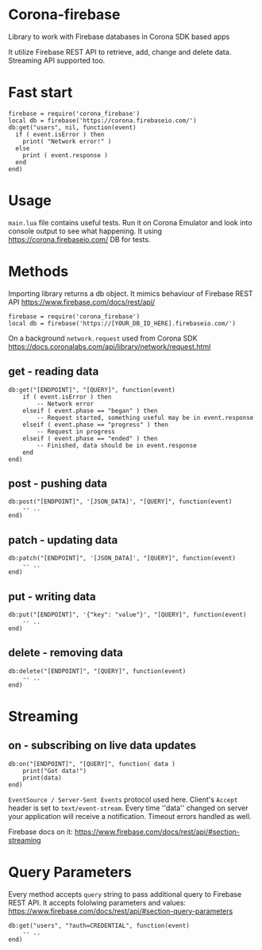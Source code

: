 # Corona-firebase

Library to work with Firebase databases in Corona SDK based apps

It utilize Firebase REST API to retrieve, add, change and delete data.
Streaming API supported too.

# Fast start

    firebase = require('corona_firebase')
    local db = firebase('https://corona.firebaseio.com/')
    db:get("users", nil, function(event)
      if ( event.isError ) then
        print( "Network error!" )
      else
        print ( event.response )
      end
    end)

# Usage

``main.lua`` file contains useful tests. Run it on Corona Emulator and look
into console output to see what happening. It using https://corona.firebaseio.com/ DB for tests.


# Methods

Importing library returns a db object. It mimics behaviour of Firebase REST API https://www.firebase.com/docs/rest/api/

    firebase = require('corona_firebase')
    local db = firebase('https://[YOUR_DB_ID_HERE].firebaseio.com/')

On a background ``network.request`` used from Corona SDK https://docs.coronalabs.com/api/library/network/request.html

## get - reading data

    db:get("[ENDPOINT]", "[QUERY]", function(event)
    	if ( event.isError ) then
            -- Network error
        elseif ( event.phase == "began" ) then
            -- Request started, something useful may be in event.response
        elseif ( event.phase == "progress" ) then
            -- Request in progress
        elseif ( event.phase == "ended" ) then
            -- Finished, data should be in event.response
        end
    end)

## post - pushing data

    db:post("[ENDPOINT]", '[JSON_DATA]', "[QUERY]", function(event)
        -- ..
    end)

## patch - updating data

    db:patch("[ENDPOINT]", '[JSON_DATA]', "[QUERY]", function(event)
        -- ..
    end)

## put - writing data

    db:put("[ENDPOINT]", '{"key": "value"}', "[QUERY]", function(event)
    	-- ..
    end)

## delete - removing data

    db:delete("[ENDPOINT]", "[QUERY]", function(event)
    	-- ..
    end)

# Streaming

## on - subscribing on live data updates

    db:on("[ENDPOINT]", "[QUERY]", function( data )
        print("Got data!")
        print(data)
    end)

``EventSource / Server-Sent Events`` protocol used here. Client's ``Accept`` header is set to ``text/event-stream``. Every time ''data'' changed on server your application will receive a
notification. Timeout errors handled as well.

Firebase docs on it: https://www.firebase.com/docs/rest/api/#section-streaming

# Query Parameters

Every method accepts ``query`` string to pass additional query to Firebase REST API.
It accepts fololwing parameters and values: https://www.firebase.com/docs/rest/api/#section-query-parameters

    db:get("users", "?auth=CREDENTIAL", function(event)
        -- ..
    end)
